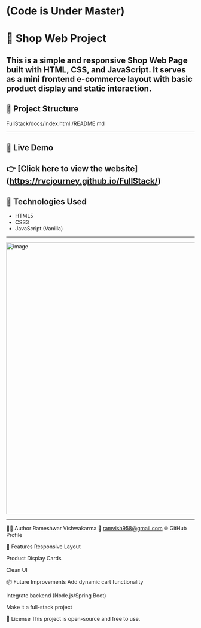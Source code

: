 # (Code is Under Master)

# 🛒 Shop Web Project

This is a simple and responsive **Shop Web Page** built with HTML, CSS, and JavaScript. 
It serves as a mini frontend e-commerce layout with basic product display and static interaction.
---

## 📂 Project Structure

FullStack/docs/index.html
         /README.md

---

## 🚀 Live Demo

👉 [Click here to view the website] (https://rvcjourney.github.io/FullStack/)
---

## 🧰 Technologies Used

- HTML5
- CSS3
- JavaScript (Vanilla)
---

<img width="1366" height="726" alt="image" src="https://github.com/user-attachments/assets/661d0a5f-b8aa-41d6-bbf9-2e0a5f73e9f6" />

-----

👨‍💻 Author
Rameshwar Vishwakarma
📧 ramvish958@gmail.com
🌐 GitHub Profile

📌 Features
Responsive Layout

Product Display Cards

Clean UI

📦 Future Improvements
Add dynamic cart functionality

Integrate backend (Node.js/Spring Boot)

Make it a full-stack project

📜 License
This project is open-source and free to use.

